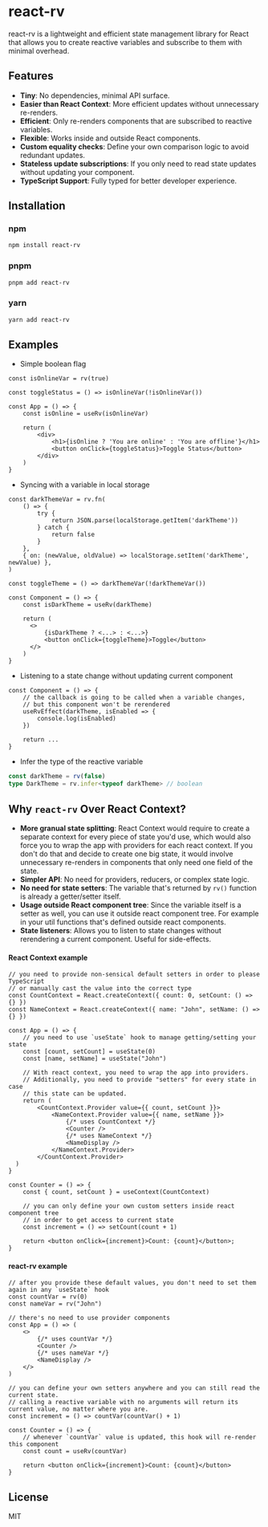 # react-rv

react-rv is a lightweight and efficient state management library for React that allows you to create reactive variables and subscribe to them with minimal overhead.

## Features

- **Tiny**: No dependencies, minimal API surface.
- **Easier than React Context**: More efficient updates without unnecessary re-renders.
- **Efficient**: Only re-renders components that are subscribed to reactive variables.
- **Flexible**: Works inside and outside React components.
- **Custom equality checks**: Define your own comparison logic to avoid redundant updates.
- **Stateless update subscriptions**: If you only need to read state updates without updating your component.
- **TypeScript Support**: Fully typed for better developer experience.

##  Installation

### npm

```sh
npm install react-rv
```

### pnpm

```sh
pnpm add react-rv
```

### yarn

```sh
yarn add react-rv
```

## Examples

- Simple boolean flag

```tsx
const isOnlineVar = rv(true)

const toggleStatus = () => isOnlineVar(!isOnlineVar())

const App = () => {
    const isOnline = useRv(isOnlineVar)

    return (
        <div>
            <h1>{isOnline ? 'You are online' : 'You are offline'}</h1>
            <button onClick={toggleStatus}>Toggle Status</button>
        </div>
    )
}
```

- Syncing with a variable in local storage

```tsx
const darkThemeVar = rv.fn(
    () => {
        try {
            return JSON.parse(localStorage.getItem('darkTheme'))
        } catch {
            return false
        }
    },
    { on: (newValue, oldValue) => localStorage.setItem('darkTheme', newValue) },
)

const toggleTheme = () => darkThemeVar(!darkThemeVar())

const Component = () => {
    const isDarkTheme = useRv(darkTheme)

    return (
      <>
          {isDarkTheme ? <...> : <...>}
          <button onClick={toggleTheme}>Toggle</button>
      </>
    )
}
```

- Listening to a state change without updating current component

```tsx
const Component = () => {
    // the callback is going to be called when a variable changes,
    // but this component won't be rerendered
    useRvEffect(darkTheme, isEnabled => {
        console.log(isEnabled)
    })

    return ...
}
```

- Infer the type of the reactive variable

```ts
const darkTheme = rv(false)
type DarkTheme = rv.infer<typeof darkTheme> // boolean
```

## Why `react-rv` Over React Context?

- **More granual state splitting**: React Context would require to create a separate context for every piece of state you'd use, which would also force you to wrap the app with providers for each react context.
If you don't do that and decide to create one big state, it would involve unnecessary re-renders in components that only need one field of the state.
- **Simpler API**: No need for providers, reducers, or complex state logic.
- **No need for state setters**: The variable that's returned by `rv()` function is already a getter/setter itself.
- **Usage outside React component tree**: Since the variable itself is a setter as well, you can use it outside react component tree. For example in your util functions that's defined outside react components.
- **State listeners**: Allows you to listen to state changes without rerendering a current component. Useful for side-effects.

#### React Context example

```tsx
// you need to provide non-sensical default setters in order to please TypeScript
// or manually cast the value into the correct type
const CountContext = React.createContext({ count: 0, setCount: () => {} })
const NameContext = React.createContext({ name: "John", setName: () => {} })

const App = () => {
    // you need to use `useState` hook to manage getting/setting your state
    const [count, setCount] = useState(0)
    const [name, setName] = useState("John")

    // With react context, you need to wrap the app into providers.
    // Additionally, you need to provide "setters" for every state in case
    // this state can be updated.
    return (
        <CountContext.Provider value={{ count, setCount }}>
            <NameContext.Provider value={{ name, setName }}>
                {/* uses CountContext */}
                <Counter />
                {/* uses NameContext */}
                <NameDisplay />
            </NameContext.Provider>
        </CountContext.Provider>
  )
}

const Counter = () => {
    const { count, setCount } = useContext(CountContext)

    // you can only define your own custom setters inside react component tree
    // in order to get access to current state
    const increment = () => setCount(count + 1)

    return <button onClick={increment}>Count: {count}</button>;
}
```

#### react-rv example

```tsx
// after you provide these default values, you don't need to set them again in any `useState` hook
const countVar = rv(0)
const nameVar = rv("John")

// there's no need to use provider components
const App = () => (
    <>
        {/* uses countVar */}
        <Counter />
        {/* uses nameVar */}
        <NameDisplay />
    </>
)

// you can define your own setters anywhere and you can still read the current state.
// calling a reactive variable with no arguments will return its current value, no matter where you are.
const increment = () => countVar(countVar() + 1)

const Counter = () => {
    // whenever `countVar` value is updated, this hook will re-render this component
    const count = useRv(countVar)

    return <button onClick={increment}>Count: {count}</button>
}
```

## License

MIT

